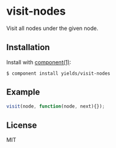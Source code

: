 
# visit-nodes

  Visit all nodes under the given node.

## Installation

  Install with [component(1)](http://component.io):

    $ component install yields/visit-nodes

## Example

```js
visit(node, function(node, next){});
```

## License

  MIT
